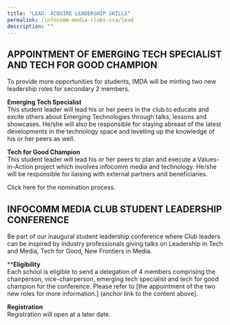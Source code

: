 ```yaml
---
title: "LEAD: ACQUIRE LEADERSHIP SKILLS"
permalink: /infocomm-media-clubs-cca/lead
description: ""
---
```

## APPOINTMENT OF EMERGING TECH SPECIALIST AND TECH FOR GOOD CHAMPION

To provide more opportunities for students, IMDA will be minting two new leadership roles for secondary 2 members. 

**Emerging Tech Specialist**
<br>
This student leader will lead his or her peers in the club to educate and excite others about Emerging Technologies through talks, lessons and showcases. He/she will also be responsible for staying abreast of the latest developments in the technology space and levelling up the knowledge of his or her peers as well.

**Tech for Good Champion**
<br>
This student leader will lead his or her peers to plan and execute a Values-in-Action project which involves infocomm media and technology. He/she will be responsible for liaising with external partners and beneficiaries.

Click here for the nomination process.

## INFOCOMM MEDIA CLUB STUDENT LEADERSHIP CONFERENCE

Be part of our inaugural student leadership conference where Club leaders can be inspired by industry professionals giving talks on Leadership in Tech and Media, Tech for Good, New Frontiers in Media.

****Eligibility**<br>
Each school is eligible to send a delegation of 4 members comprising the chairperson, vice-chairperson, emerging tech specialist and tech for good champion for the conference. Please refer to [the appointment of the two new roles for more information.] (anchor link to the content above].

**Registration**<br>
Registration will open at a later date.
